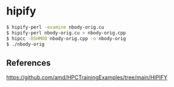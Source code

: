 # hipify
```bash
$ hipify-perl -examine nbody-orig.cu
$ hipify-perl nbody-orig.cu > nbody-orig.cpp
$ hipcc -DSHMOO nbody-orig.cpp -o nbody-orig
$ ./nbody-orig
```

## References
https://github.com/amd/HPCTrainingExamples/tree/main/HIPIFY
